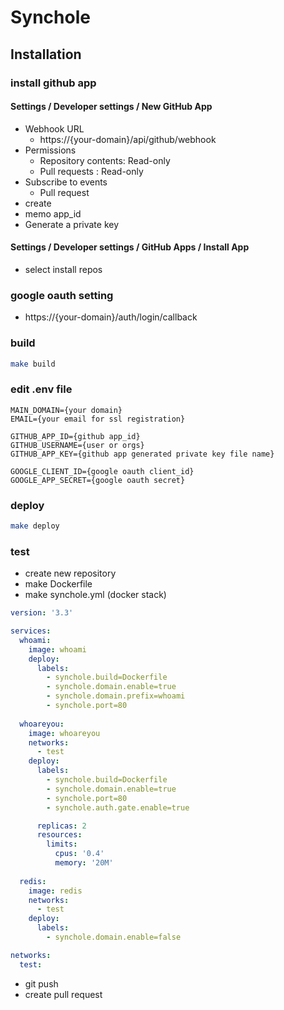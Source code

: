 # Synchole

## Installation

### install github app

#### Settings / Developer settings / New GitHub App

* Webhook URL
  * https://{your-domain}/api/github/webhook
* Permissions
  * Repository contents: Read-only
  * Pull requests : Read-only
* Subscribe to events
  * Pull request
* create
* memo app_id
* Generate a private key

#### Settings / Developer settings / GitHub Apps / Install App
* select install repos
  
### google oauth setting
* https://{your-domain}/auth/login/callback

### build
```bash
make build
```

### edit .env file
```dotenv
MAIN_DOMAIN={your domain}
EMAIL={your email for ssl registration}

GITHUB_APP_ID={github app_id}
GITHUB_USERNAME={user or orgs}
GITHUB_APP_KEY={github app generated private key file name}

GOOGLE_CLIENT_ID={google oauth client_id}
GOOGLE_APP_SECRET={google oauth secret}
```

### deploy
```bash
make deploy
```

### test
* create new repository
* make Dockerfile
* make synchole.yml (docker stack)
```yaml
version: '3.3'

services:
  whoami:
    image: whoami
    deploy:  
      labels:
        - synchole.build=Dockerfile
        - synchole.domain.enable=true
        - synchole.domain.prefix=whoami
        - synchole.port=80
  
  whoareyou:
    image: whoareyou
    networks:
      - test
    deploy:
      labels:
        - synchole.build=Dockerfile
        - synchole.domain.enable=true
        - synchole.port=80
        - synchole.auth.gate.enable=true

      replicas: 2
      resources:
        limits:
          cpus: '0.4'
          memory: '20M'
  
  redis:
    image: redis    
    networks:
      - test
    deploy:
      labels:
        - synchole.domain.enable=false

networks:
  test:
```
* git push
* create pull request
